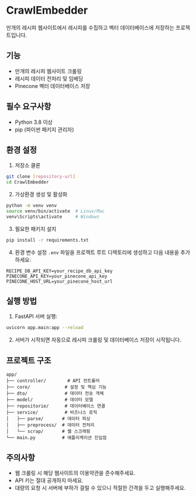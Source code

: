 # CrawlEmbedder
만개의 레시피 웹사이트에서 레시피를 수집하고 벡터 데이터베이스에 저장하는 프로젝트입니다.

## 기능

- 만개의 레시피 웹사이트 크롤링
- 레시피 데이터 전처리 및 임베딩
- Pinecone 벡터 데이터베이스 저장

## 필수 요구사항

- Python 3.8 이상
- pip (파이썬 패키지 관리자)

## 환경 설정

1. 저장소 클론
```bash
git clone [repository-url]
cd CrawlEmbedder
```

2. 가상환경 생성 및 활성화
```bash
python -m venv venv
source venv/bin/activate  # Linux/Mac
venv\Scripts\activate     # Windows
```

3. 필요한 패키지 설치
```bash
pip install -r requirements.txt
```

4. 환경 변수 설정
`.env` 파일을 프로젝트 루트 디렉토리에 생성하고 다음 내용을 추가하세요:
```
RECIPE_DB_API_KEY=your_recipe_db_api_key
PINECONE_API_KEY=your_pinecone_api_key
PINECONE_HOST_URL=your_pinecone_host_url
```

## 실행 방법

1. FastAPI 서버 실행:
```bash
uvicorn app.main:app --reload
```

2. 서버가 시작되면 자동으로 레시피 크롤링 및 데이터베이스 저장이 시작됩니다.

## 프로젝트 구조

```
app/
├── controller/        # API 컨트롤러
├── core/             # 설정 및 핵심 기능
├── dto/              # 데이터 전송 객체
├── model/            # 데이터 모델
├── repositorie/      # 데이터베이스 연결
├── service/          # 비즈니스 로직
│   ├── parse/       # 데이터 파싱
│   ├── preprocess/  # 데이터 전처리
│   └── scrap/       # 웹 스크래핑
└── main.py          # 애플리케이션 진입점
```

## 주의사항

- 웹 크롤링 시 해당 웹사이트의 이용약관을 준수해주세요.
- API 키는 절대 공개하지 마세요.
- 대량의 요청 시 서버에 부하가 걸릴 수 있으니 적절한 간격을 두고 실행해주세요.
```

